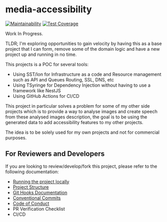 # media-accessibility 

[![Maintainability](https://api.codeclimate.com/v1/badges/ed55f20fe3ffd64832af/maintainability)](https://codeclimate.com/github/ecarrizo2/media-accessibility/maintainability)
[![Test Coverage](https://api.codeclimate.com/v1/badges/ed55f20fe3ffd64832af/test_coverage)](https://codeclimate.com/github/ecarrizo2/media-accessibility/test_coverage)

Work In Progress.

TLDR;
I'm exploring opportunities to gain velocity by having this as a base project
that I can form, remove some of the domain logic and have a new project up and running in no time.

This projects is a POC for several tools:

- Using SST/Ion for Infrastructure as a code and Resource management such as API and Queues Routing, SSL, DNS, etc
- Using TSyringe for Dependency Injection without having to use a framework like NestJS
- Using GitHub Actions for CI/CD

This project in particular solves a problem for some of my other side projects
which is to provide a way to analyse images and create speech from these analysed images description,
the goal is to be using the generated data to add accessibility features to my other projects.

The idea is to be solely used for my own projects and not for commercial purposes.

## For Reviewers and Developers

If you are looking to review/develop/fork this project, please refer to the following documentation:

- [Running the project locally](docs/LOCAL_DEVELOPMENT)
- [Project Structure](docs/PROJECT_STRUCTURE)
- [Git Hooks Documentation](docs/GIT_HOOKS)
- [Conventional Commits](docs/CONVENTIONAL_COMMITS)
- [Code of Conduct](CODE_OF_CONDUCT.md)
- PR Verification Checklist
- CI/CD
